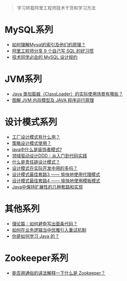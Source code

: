 <font face="幼圆">

> 学习转载阿里工程师技术干货和学习方法

</font>

# MySQL系列

  - [如何理解Mysql的索引及他们的原理？](https://www.zhihu.com/question/26113830/answer/2274019227)
  - [阿里工程师分享 9 个自己写 SQL 的好习惯](https://www.zhihu.com/question/29619558/answer/1920919756)
  - [技术同学必会的 MySQL 设计规约](https://mp.weixin.qq.com/s/XC8e5iuQtfsrEOERffEZ-Q)

# JVM系列

  - [Java 类加载器（ClassLoader）的实际使用场景有哪些？](https://www.zhihu.com/question/46719811/answer/1739289578)
  - [图解 JVM 内存模型及 JAVA 程序运行原理](https://zhuanlan.zhihu.com/p/631232458)

# 设计模式系列

  - [工厂设计模式有什么用？](https://www.zhihu.com/question/24843188/answer/2690577309)
  - [策略设计模式使用？](https://www.zhihu.com/question/31162942/answer/2723018963)
  - [java中什么是装饰者模式?](https://www.zhihu.com/question/32007641/answer/2750755082)
  - [领域驱动设计DDD｜从入门到代码实践](https://zhuanlan.zhihu.com/p/633633788)
  - [什么是责任链设计模式？](https://www.zhihu.com/question/37027335/answer/2880644814)
  - [设计模式在实际开发中用的多吗？](https://www.zhihu.com/question/29477933/answer/3061179965)
  - [设计模式最佳套路3 —— 愉快地使用代理模式](https://zhuanlan.zhihu.com/p/381795745)
  - [设计模式最佳套路4 —— 愉快地使用模板模式](https://zhuanlan.zhihu.com/p/387233001)
  - [Java中保持扩展性的几种套路和实现](https://mp.weixin.qq.com/s/F42LqQncMDLQH-WWmZ28fA)

# 其他系列

  - [理论篇｜如何避免写出面条代码？](https://zhuanlan.zhihu.com/p/629830000)
  - [如何在业务逻辑当中优雅引入重试机制](https://zhuanlan.zhihu.com/p/349017775)
  - [你是如何学习 Java 的？](https://www.zhihu.com/question/265634331/answer/2360227934)

# Zookeeper系列

  - [能否用通俗的讲法解释一下什么是 Zookeeper？](https://www.zhihu.com/question/65852003/answer/2172164880)
  